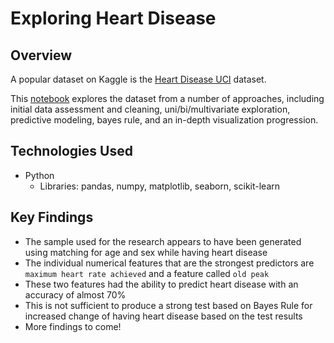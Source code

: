 # Exploring Heart Disease
## Overview
A popular dataset on Kaggle is the [Heart Disease UCI](https://www.kaggle.com/ronitf/heart-disease-uci) dataset. 

This [notebook](https://github.com/rebeccaebarnes/heart-disease/blob/master/heart_disease_exploration.ipynb) explores the dataset from a number of approaches, including initial data assessment and cleaning, uni/bi/multivariate exploration, predictive modeling, bayes rule, and an in-depth visualization progression. 

## Technologies Used
- Python
  - Libraries: pandas, numpy, matplotlib, seaborn, scikit-learn

## Key Findings
- The sample used for the research appears to have been generated using matching for age and sex while having heart disease
- The individual numerical features that are the strongest predictors are `maximum heart rate achieved` and a feature called `old peak`
- These two features had the ability to predict heart disease with an accuracy of almost 70%
- This is not sufficient to produce a strong test based on Bayes Rule for increased change of having heart disease based on the test results
- More findings to come!
